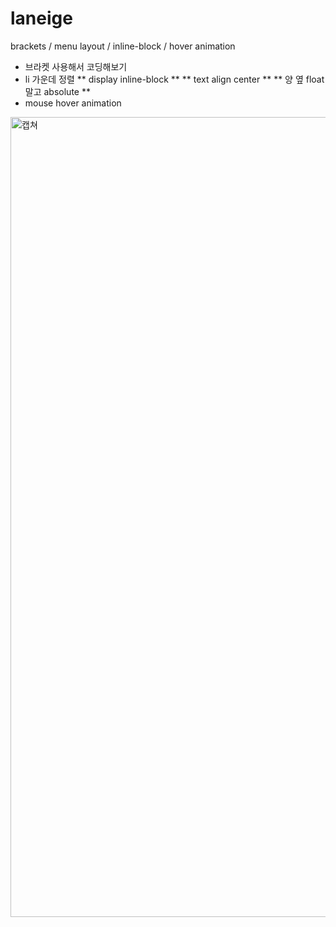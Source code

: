 # laneige
brackets / menu layout / inline-block / hover animation 

* 브라켓 사용해서 코딩해보기
* li 가운데 정렬 
** display inline-block **
** text align center **
** 양 옆 float말고 absolute **
* mouse hover animation

<img width="1280" alt="캡쳐" src="https://user-images.githubusercontent.com/88068412/128127828-92b313b5-8f94-40d2-9190-3dfbb57b6419.png">
